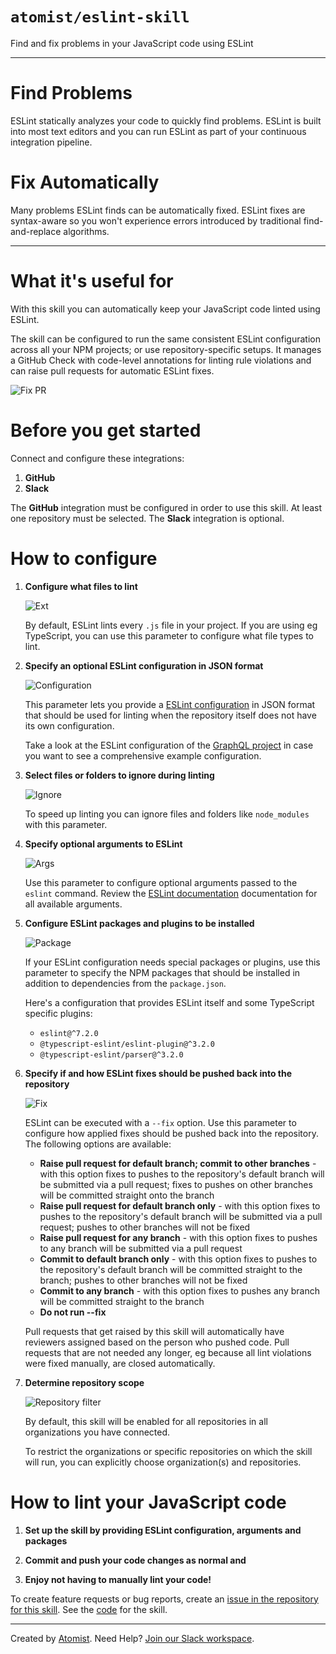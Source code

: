 # `atomist/eslint-skill`
       
<!---atomist-skill-description:start--->

Find and fix problems in your JavaScript
code using ESLint

<!---atomist-skill-description:end--->

---

<!---atomist-skill-long_description:start--->

# Find Problems
ESLint statically analyzes your code to quickly find problems. 
ESLint is built into most text editors and you can run ESLint
as part of your continuous integration pipeline.

# Fix Automatically
Many problems ESLint finds can be automatically fixed. ESLint
fixes are syntax-aware so you won't experience errors introduced
by traditional find-and-replace algorithms.

<!---atomist-skill-long_description:end--->

---
       
<!---atomist-skill-readme:start---> 

# What it's useful for

With this skill you can automatically keep your JavaScript code
linted using ESLint.

The skill can be configured to run the same consistent ESLint configuration
across all your NPM projects; or use repository-specific setups. It manages a 
GitHub Check with code-level annotations for linting rule violations and can
raise pull requests for automatic ESLint fixes. 

![Fix PR](docs/images/pr.png)  

# Before you get started

Connect and configure these integrations:

1. **GitHub**
2. **Slack** 

The **GitHub** integration must be configured in order to use this skill. At
least one repository must be selected. The **Slack** integration is optional.

# How to configure

1. **Configure what files to lint**
    
    ![Ext](docs/images/ext.png)

    By default, ESLint lints every `.js` file in your project. If you are using
    eg TypeScript, you can use this parameter to configure what file types to
    lint.

1. **Specify an optional ESLint configuration in JSON format**

    ![Configuration](docs/images/config.png)

    This parameter lets you provide a [ESLint configuration](https://eslint.org/docs/user-guide/configuring)
    in JSON format that should be used for linting when the repository itself
    does not have its own configuration.
   
    Take a look at the ESLint configuration of the [GraphQL project](https://github.com/graphql/graphql-js/blob/master/.eslintrc.yml)
    in case you want to see a comprehensive example configuration.    

1. **Select files or folders to ignore during linting**

    ![Ignore](docs/images/ignore.png)

    To speed up linting you can ignore files and folders like `node_modules`
    with this parameter.

1. **Specify optional arguments to ESLint**

    ![Args](docs/images/args.png)

    Use this parameter to configure optional arguments passed to the `eslint`
    command. Review the [ESLint documentation](https://eslint.org/docs/2.13.1/user-guide/command-line-interface)
    documentation for all available arguments. 

1. **Configure ESLint packages and plugins to be installed**

    ![Package](docs/images/packages.png)

    If your ESLint configuration needs special packages or plugins, use
    this parameter to specify the NPM packages that should be installed in
    addition to dependencies from the `package.json`.
    
    Here's a configuration that provides ESLint itself and some TypeScript
    specific plugins:
    
    * `eslint@^7.2.0`
    * `@typescript-eslint/eslint-plugin@^3.2.0`
    * `@typescript-eslint/parser@^3.2.0`

1. **Specify if and how ESLint fixes should be pushed back into the repository** 

    ![Fix](docs/images/fix.png)

    ESLint can be executed with a `--fix` option. Use this parameter to configure
    how applied fixes should be pushed back into the repository. The following 
    options are available:
    
    * **Raise pull request for default branch; commit to other branches** - with this
    option fixes to pushes to the repository's default branch will be submitted via 
    a pull request; fixes to pushes on other branches will be committed straight 
    onto the branch
    * **Raise pull request for default branch only** - with this option fixes to 
    pushes to the repository's default branch will be submitted via a pull
    request; pushes to other branches will not be fixed 
    * **Raise pull request for any branch** - with this option fixes to pushes to
     any branch will be submitted via a pull request  
    * **Commit to default branch only** - with this option fixes to pushes to the
    repository's default branch will be committed straight to the branch; pushes
    to other branches will not be fixed
    * **Commit to any branch** - with this option fixes to pushes any branch will
    be committed straight to the branch
    * **Do not run --fix** 
    
    Pull requests that get raised by this skill will automatically have reviewers
    assigned based on the person who pushed code. Pull requests that are not
    needed any longer, eg because all lint violations were fixed manually, are
    closed automatically.        

1. **Determine repository scope**
   
   ![Repository filter](docs/images/repo-filter.png)
   
   By default, this skill will be enabled for all repositories in all
   organizations you have connected.
   
   To restrict the organizations or specific repositories on which the skill
   will run, you can explicitly choose organization(s) and repositories. 

# How to lint your JavaScript code

1. **Set up the skill by providing ESLint configuration, arguments and packages**

1. **Commit and push your code changes as normal and** 

1. **Enjoy not having to manually lint your code!**

To create feature requests or bug reports, create an [issue in the repository for this skill](https://github.com/atomist-skills/eslint-skill/issues). 
See the [code](https://github.com/atomist-skills/eslint-skill) for the skill.

<!---atomist-skill-readme:end--->

---

Created by [Atomist][atomist].
Need Help?  [Join our Slack workspace][slack].

[atomist]: https://atomist.com/ (Atomist - How Teams Deliver Software)
[slack]: https://join.atomist.com/ (Atomist Community Slack) 
